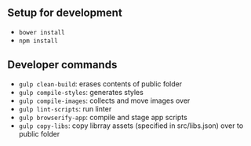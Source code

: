 ## Setup for development

- `bower install`
- `npm install`

## Developer commands

- `gulp clean-build`: erases contents of public folder
- `gulp compile-styles`: generates styles
- `gulp compile-images`: collects and move images over
- `gulp lint-scripts`: run linter
- `gulp browserify-app`: compile and stage app scripts
- `gulp copy-libs`: copy librray assets (specified in src/libs.json) over to public folder 